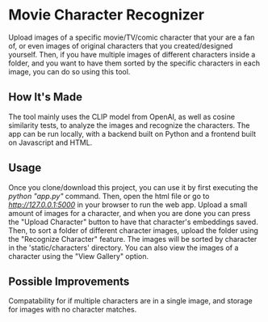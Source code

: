 # Movie Character Recognizer
Upload images of a specific movie/TV/comic character that your are a fan of, or even images of original characters that you created/designed yourself.
Then, if you have multiple images of different characters inside a folder, and you want to have them sorted by the specific characters in each image, you can do so using this tool.

## How It's Made
The tool mainly uses the CLIP model from OpenAI, as well as cosine similarity tests, to analyze the images and recognize the characters. The app can be run locally, with a backend built on Python and a frontend built on Javascript and HTML.

## Usage
Once you clone/download this project, you can use it by first executing the *python "app.py"* command.
Then, open the html file or go to *http://127.0.0.1:5000* in your browser to run the web app.
Upload a small amount of images for a character, and when you are done you can press the "Upload Character" button to have that character's embeddings saved.
Then, to sort a folder of different character images, upload the folder using the "Recognize Character" feature. The images will be sorted by character in the 'static/characters' directory.
You can also view the images of a character using the "View Gallery" option.

## Possible Improvements
Compatability for if multiple characters are in a single image, and storage for images with no character matches.
